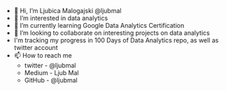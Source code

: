 - 👋 Hi, I’m Ljubica Malogajski @ljubmal
- 👀 I’m interested in data analytics
- 🌱 I’m currently learning Google Data Analytics Certification
- 💞️ I’m looking to collaborate on interesting projects on data analytics
- I'm tracking my progress in 100 Days of Data Analytics repo, as well as twitter account
- 📫 How to reach me 
  - twitter - @ljubmal
  - Medium - Ljub Mal
  - GitHub - @ljubmal

<!---
ljubmal/ljubmal is a ✨ special ✨ repository because its `README.md` (this file) appears on your GitHub profile.
You can click the Preview link to take a look at your changes.
--->
